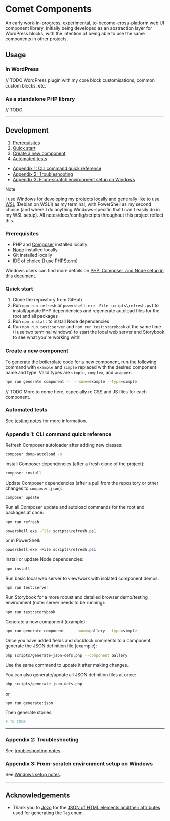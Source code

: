 # Comet Components

An early work-in-progress, experimental, to-become-cross-platform web UI component library. Initially being developed as
an abstraction layer for WordPress blocks, with the intention of being able to use the same components in other
projects.

## Usage

### In WordPress

// TODO WordPress plugin with my core block customisations, common custom blocks, etc.

### As a standalone PHP library

// TODO.

---

## Development

1. [Prerequisites](#prerequisites)
2. [Quick start](#quick-start)
3. [Create a new component](#create-a-new-component)
4. [Automated tests](#automated-tests)

- [Appendix 1: CLI command quick reference](#appendix-1-cli-command-quick-reference)
- [Appendix 2: Troubleshooting](./notes/troubleshooting.md)
- [Appendix 3: From-scratch environment setup on Windows](./notes/windows.md)

> [!NOTE]
> I use Windows for developing my projects locally and generally like to
> use [WSL](https://learn.microsoft.com/en-us/windows/wsl/) (Debian on WSL1) as my terminal, with PowerShell as my
> second
> choice (and where I do anything Windows-specific that I can't easily do in my WSL setup). All
> notes/docs/config/scripts
> throughout this project reflect this.

### Prerequisites

- PHP and [Composer](https://getcomposer.org) installed locally
- [Node](https://nodejs.org) installed locally
- Git installed locally
- IDE of choice (I use [PHPStorm](https://www.jetbrains.com/phpstorm/))

Windows users can find more details
on [PHP, Composer, and Node setup in this document](./notes/windows.md).

### Quick start

1. Clone the repository from GitHub
2. Run `npm run refresh` or `powershell.exe -File scripts\refresh.ps1` to install/update PHP dependencies and regenerate autoload files for the root and all packages
3. Run `npm install` to install Node dependencies
4. Run `npm run test:server` and `npm run test:storybook` at the same time (I use two terminal windows) to start the local web server and Storybook to see what you're working with!

### Create a new component

To generate the boilerplate code for a new component, run the following command with `example` and `simple` replaced
with the desired component name and type. Valid types are `simple`, `complex`, and `wrapper`.

```bash
npm run generate component -- --name=example --type=simple
```

// TODO More to come here, especially re CSS and JS files for each component.

### Automated tests

See [testing notes](./notes/testing.md) for more information.

### Appendix 1: CLI command quick reference

Refresh Composer autoloader after adding new classes:

```bash
composer dump-autoload -o
```

Install Composer dependencies (after a fresh clone of the project):

```bash
composer install
```

Update Composer dependencies (after a pull from the repository or other changes to `composer.json`):

```bash
composer update
```

Run all Composer update and autoload commands for the root and packages at once:
```bash
npm run refresh
```
```bash
powershell.exe -File scripts\refresh.ps1
```
or in PowerShell:
```PowerShell
powershell.exe -File scripts\refresh.ps1
```

Install or update Node dependencies:

```bash
npm install
```

Run basic local web server to view/work with isolated component demos:

```bash
npm run test:server
```

Run Storybook for a more robust and detailed browser demo/testing environment (note: server needs to be running):

```bash
npm run test:storybook
```

Generate a new component (example):

```bash
npm run generate component -- --name=gallery --type=simple
```

Once you have added fields and docblock comments to a component, generate the JSON definition file (example):

```bash
php scripts/generate-json-defs.php --component Gallery
```

Use the same command to update it after making changes.

You can also generate/update all JSON definition files at once:

```bash
php scripts/generate-json-defs.php 
```

or

```bash
npm run generate:json
```

Then generate stories:

```bash
# TO COME
````

---

### Appendix 2: Troubleshooting

See [troubleshooting notes](./notes/troubleshooting.md).

### Appendix 3: From-scratch environment setup on Windows

See [Windows setup notes](./notes/windows.md).

---

## Acknowledgements

- Thank you to [Jozo](https://github.com/jozo) for
  the [JSON of HTML elements and their attributes](https://github.com/jozo/all-html-elements-and-attributes/blob/master/html-elements.json)
  used for generating the `Tag` enum.
